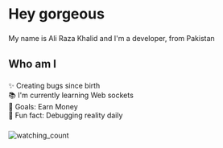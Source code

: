 <h1 align="left">Hey gorgeous</h1>

###

<p align="left">My name is Ali Raza Khalid and I'm a developer, from Pakistan</p>

###

<h2 align="left">Who am I</h2>

###

<p align="left">✨ Creating bugs since birth<br>📚 I'm currently learning Web sockets<br>🎯 Goals: Earn Money<br>🎲 Fun fact: Debugging reality daily</p>

###

<img src="https://komarev.com/ghpvc/?username=Razamindset&color=brightgreen" alt="watching_count" />

###
